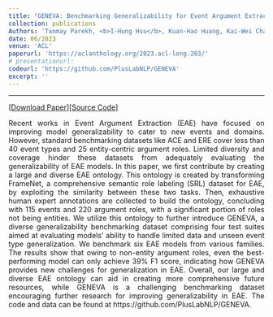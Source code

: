 ```yaml
---
title: "GENEVA: Benchmarking Generalizability for Event Argument Extraction with Hundreds of Event Types and Argument Roles"
collection: publications
Authors: 'Tanmay Parekh, <b>I-Hung Hsu</b>, Kuan-Hao Huang, Kai-Wei Chang, Nanyun Peng.'
date: 06/2023
venue: 'ACL'
paperurl: 'https://aclanthology.org/2023.acl-long.203/'
# presentationurl: 
codeurl: 'https://github.com/PlusLabNLP/GENEVA'
excerpt: ''
---
```

---
<a href='https://aclanthology.org/2023.acl-long.203/' target="_blank">[Download Paper]</a><a href='https://github.com/PlusLabNLP/GENEVA' target="_blank">[Source Code]</a>

<p align="justify">
Recent works in Event Argument Extraction (EAE) have focused on improving model generalizability to cater to new events and domains. However, standard benchmarking datasets like ACE and ERE cover less than 40 event types and 25 entity-centric argument roles. Limited diversity and coverage hinder these datasets from adequately evaluating the generalizability of EAE models. In this paper, we first contribute by creating a large and diverse EAE ontology. This ontology is created by transforming FrameNet, a comprehensive semantic role labeling (SRL) dataset for EAE, by exploiting the similarity between these two tasks. Then, exhaustive human expert annotations are collected to build the ontology, concluding with 115 events and 220 argument roles, with a significant portion of roles not being entities. We utilize this ontology to further introduce GENEVA, a diverse generalizability benchmarking dataset comprising four test suites aimed at evaluating models’ ability to handle limited data and unseen event type generalization. We benchmark six EAE models from various families. The results show that owing to non-entity argument roles, even the best-performing model can only achieve 39% F1 score, indicating how GENEVA provides new challenges for generalization in EAE. Overall, our large and diverse EAE ontology can aid in creating more comprehensive future resources, while GENEVA is a challenging benchmarking dataset encouraging further research for improving generalizability in EAE. The code and data can be found at https://github.com/PlusLabNLP/GENEVA.
</p>